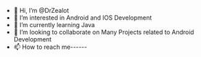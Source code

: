 - 👋 Hi, I’m @DrZealot
- 👀 I’m interested in Android and IOS Development
- 🌱 I’m currently learning Java
- 💞️ I’m looking to collaborate on Many Projects related to Android Development
- 📫 How to reach me------

<!---
DrZealot/DrZealot is a ✨ special ✨ repository because its `README.md` (this file) appears on your GitHub profile.
You can click the Preview link to take a look at your changes.
--->
